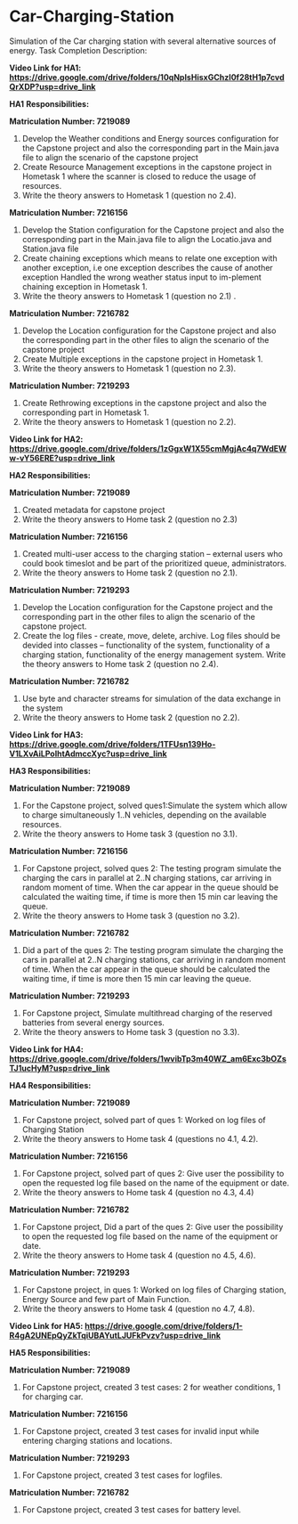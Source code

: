 # Car-Charging-Station
Simulation of the Car charging station with several alternative sources of energy. 
Task Completion Description:

**Video Link for HA1: https://drive.google.com/drive/folders/10qNpIsHisxGChzI0f28tH1p7cvdQrXDP?usp=drive_link**

__HA1__
__Responsibilities:__

__Matriculation Number: 7219089__ 

1. Develop the Weather conditions and Energy sources configuration for the Capstone project and also the corresponding part in the Main.java file to align the scenario of the capstone project
2. Create Resource Management exceptions in the capstone project in Hometask 1 where the scanner is closed to reduce the usage of resources.
3. Write the theory answers to Hometask 1 (question no 2.4).

__Matriculation Number: 7216156__

1. Develop the Station configuration for the Capstone project and also the corresponding part in the Main.java file to align the Locatio.java and Station.java file
2. Create chaining exceptions which means to relate one exception with another exception, i.e one exception describes the cause of another exception Handled the wrong weather status input to im-plement chaining exception in Hometask 1.
3. Write the theory answers to Hometask 1 (question no 2.1) .

__Matriculation Number: 7216782__

1. Develop the Location configuration for the Capstone project and also the corresponding part in the other files to align the scenario of the capstone project
2. Create Multiple exceptions in the capstone project in Hometask 1.
3. Write the theory answers to Hometask 1 (question no 2.3).

__Matriculation Number: 7219293__

1. Create Rethrowing exceptions in the capstone project and also the corresponding part in Hometask 1.
2. Write the theory answers to Hometask 1 (question no 2.2).




**Video Link for HA2: https://drive.google.com/drive/folders/1zGgxW1X55cmMgjAc4q7WdEWw-vY56ERE?usp=drive_link**

__HA2 Responsibilities:__

__Matriculation Number: 7219089__ 
1. Created metadata for capstone project 
2. Write the theory answers to Home task 2 (question no 2.3)

__Matriculation Number: 7216156__
1. Created multi-user access to the charging station – external users who could book timeslot and be part of the prioritized queue, administrators.
2. Write the theory answers to Home task 2 (question no 2.1).


__Matriculation Number: 7219293__
1. Develop the Location configuration for the Capstone project and the corresponding part in the other files to align the scenario of the capstone project.
2. Create the log files - create, move, delete, archive. Log files should be devided into classes – functionality of the system, functionality of a charging station, functionality of the energy management system. Write the theory answers to Home task 2 (question no 2.4).

__Matriculation Number: 7216782__
1. Use byte and character streams for simulation of the data exchange in the system
2. Write the theory answers to Home task 2 (question no 2.2).



**Video Link for HA3: https://drive.google.com/drive/folders/1TFUsn139Ho-V1LXvAiLPolhtAdmccXyc?usp=drive_link**

__HA3 Responsibilities:__

__Matriculation Number: 7219089__
1. For the Capstone project, solved ques1:Simulate the system which allow to charge simultaneously 1..N vehicles, depending on the available resources.
2. Write the theory answers to Home task 3 (question no 3.1).

__Matriculation Number: 7216156__
1. For Capstone project, solved ques 2: The testing program simulate the charging the cars in parallel at 2..N charging stations, car arriving in random moment of time. When the car appear in the queue should be calculated the waiting time, if time is more then 15 min car leaving the queue.
2. Write the theory answers to Home task 3 (question no 3.2).

__Matriculation Number: 7216782__
1. Did a part of the ques 2: The testing program simulate the charging the cars in parallel at 2..N charging stations, car arriving in random moment of time. When the car appear in the queue should be calculated the waiting time, if time is more then 15 min car leaving the queue.

__Matriculation Number: 7219293__
1. For Capstone project, Simulate multithread charging of the reserved batteries from several energy sources.
2. Write the theory answers to Home task 3 (question no 3.3).



**Video Link for HA4: https://drive.google.com/drive/folders/1wvibTp3m40WZ_am6Exc3bOZsTJ1ucHyM?usp=drive_link**

__HA4 Responsibilities:__

__Matriculation Number: 7219089__
1.	For Capstone project, solved part of ques 1: Worked on log files of Charging Station
2.	Write the theory answers to Home task 4 (questions no 4.1, 4.2).

__Matriculation Number: 7216156__
1.	For Capstone project, solved part of ques 2: Give user the possibility to open the requested log file based on the name of the equipment or date.
2.	Write the theory answers to Home task 4 (question no 4.3, 4.4)

__Matriculation Number: 7216782__
1.	For Capstone project, Did a part of the ques 2: Give user the possibility to open the requested log file based on the name of the equipment or date.
2.	Write the theory answers to Home task 4 (question no 4.5, 4.6). 

__Matriculation Number: 7219293__
1.	For Capstone project, in ques 1: Worked on log files of Charging station, Energy Source and few part of Main Function.
2.	Write the theory answers to Home task 4 (question no 4.7, 4.8).



**Video Link for HA5: https://drive.google.com/drive/folders/1-R4gA2UNEpQyZkTqiUBAYutLJUFkPvzv?usp=drive_link**

__HA5 Responsibilities:__

__Matriculation Number: 7219089__

1.	For Capstone project, created 3 test cases: 2 for weather conditions, 1 for charging car.

__Matriculation Number: 7216156__

1.	For Capstone project, created 3 test cases for invalid input while entering charging stations and locations.
 
__Matriculation Number: 7219293__

1.	For Capstone project, created 3 test cases for logfiles.

__Matriculation Number: 7216782__

1.	For Capstone project, created 3 test cases for battery level.

